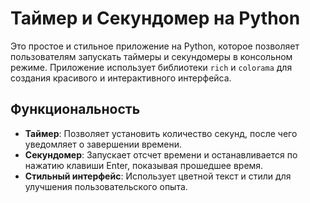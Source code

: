 # Таймер и Секундомер на Python

Это простое и стильное приложение на Python, которое позволяет пользователям запускать таймеры и секундомеры в консольном режиме. Приложение использует библиотеки `rich` и `colorama` для создания красивого и интерактивного интерфейса.

## Функциональность

- **Таймер**: Позволяет установить количество секунд, после чего уведомляет о завершении времени.
- **Секундомер**: Запускает отсчет времени и останавливается по нажатию клавиши Enter, показывая прошедшее время.
- **Стильный интерфейс**: Использует цветной текст и стили для улучшения пользовательского опыта.